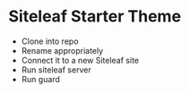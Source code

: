 # Siteleaf Starter Theme

- Clone into repo
- Rename appropriately
- Connect it to a new Siteleaf site
- Run siteleaf server
- Run guard